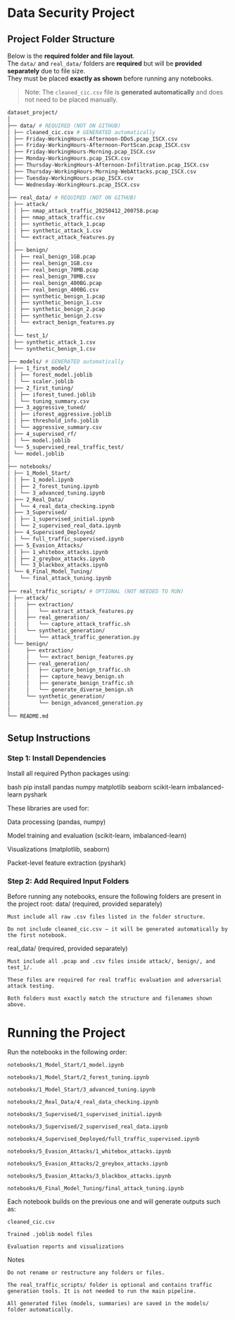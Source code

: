 # Data Security Project
## Project Folder Structure

Below is the **required folder and file layout**.  
The `data/` and `real_data/` folders are **required** but will be **provided separately** due to file size.  
They must be placed **exactly as shown** before running any notebooks.
> Note: The `cleaned_cic.csv` file is **generated automatically** and does not need to be placed manually.
```bash
dataset_project/
│
├── data/ # REQUIRED (NOT ON GITHUB)
│ ├── cleaned_cic.csv # GENERATED automatically
│ ├── Friday-WorkingHours-Afternoon-DDoS.pcap_ISCX.csv
│ ├── Friday-WorkingHours-Afternoon-PortScan.pcap_ISCX.csv
│ ├── Friday-WorkingHours-Morning.pcap_ISCX.csv
│ ├── Monday-WorkingHours.pcap_ISCX.csv
│ ├── Thursday-WorkingHours-Afternoon-Infiltration.pcap_ISCX.csv
│ ├── Thursday-WorkingHours-Morning-WebAttacks.pcap_ISCX.csv
│ ├── Tuesday-WorkingHours.pcap_ISCX.csv
│ └── Wednesday-WorkingHours.pcap_ISCX.csv
│
├── real_data/ # REQUIRED (NOT ON GITHUB)
│ ├── attack/
│ │ ├── nmap_attack_traffic_20250412_200758.pcap
│ │ ├── nmap_attack_traffic.csv
│ │ ├── synthetic_attack_1.pcap
│ │ ├── synthetic_attack_1.csv
│ │ └── extract_attack_features.py
│ │
│ ├── benign/
│ │ ├── real_benign_1GB.pcap
│ │ ├── real_benign_1GB.csv
│ │ ├── real_benign_70MB.pcap
│ │ ├── real_benign_70MB.csv
│ │ ├── real_benign_400BG.pcap
│ │ ├── real_benign_400BG.csv
│ │ ├── synthetic_benign_1.pcap
│ │ ├── synthetic_benign_1.csv
│ │ ├── synthetic_benign_2.pcap
│ │ ├── synthetic_benign_2.csv
│ │ └── extract_benign_features.py
│ │
│ └── test_1/
│ ├── synthetic_attack_1.csv
│ └── synthetic_benign_1.csv
│
├── models/ # GENERATED automatically
│ ├── 1_first_model/
│ │ ├── forest_model.joblib
│ │ └── scaler.joblib
│ ├── 2_first_tuning/
│ │ ├── iforest_tuned.joblib
│ │ └── tuning_summary.csv
│ ├── 3_aggressive_tuned/
│ │ ├── iforest_aggressive.joblib
│ │ ├── threshold_info.joblib
│ │ └── aggressive_summary.csv
│ ├── 4_supervised_rf/
│ │ └── model.joblib
│ └── 5_supervised_real_traffic_test/
│ └── model.joblib
│
├── notebooks/
│ ├── 1_Model_Start/
│ │ ├── 1_model.ipynb
│ │ ├── 2_forest_tuning.ipynb
│ │ └── 3_advanced_tuning.ipynb
│ ├── 2_Real_Data/
│ │ └── 4_real_data_checking.ipynb
│ ├── 3_Supervised/
│ │ ├── 1_supervised_initial.ipynb
│ │ └── 2_supervised_real_data.ipynb
│ ├── 4_Supervised_Deployed/
│ │ └── full_traffic_supervised.ipynb
│ ├── 5_Evasion_Attacks/
│ │ ├── 1_whitebox_attacks.ipynb
│ │ ├── 2_greybox_attacks.ipynb
│ │ └── 3_blackbox_attacks.ipynb
│ └── 6_Final_Model_Tuning/
│   └── final_attack_tuning.ipynb
│
├── real_traffic_scripts/ # OPTIONAL (NOT NEEDED TO RUN)
│ ├── attack/
│ │   ├── extraction/
│ │   │   └── extract_attack_features.py
│ │   ├── real_generation/
│ │   │   └── capture_attack_traffic.sh
│ │   └── synthetic_generation/
│ │       └── attack_traffic_generation.py
│ └── benign/
│     ├── extraction/
│     │   └── extract_benign_features.py
│     ├── real_generation/
│     │   ├── capture_benign_traffic.sh
│     │   ├── capture_heavy_benign.sh
│     │   ├── generate_benign_traffic.sh
│     │   └── generate_diverse_benign.sh
│     └── synthetic_generation/
│         └── benign_advanced_generation.py
│
└── README.md

```

## Setup Instructions

### Step 1: Install Dependencies

Install all required Python packages using:

bash
pip install pandas numpy matplotlib seaborn scikit-learn imbalanced-learn pyshark


These libraries are used for:

Data processing (pandas, numpy)

Model training and evaluation (scikit-learn, imbalanced-learn)

Visualizations (matplotlib, seaborn)

Packet-level feature extraction (pyshark)

### Step 2: Add Required Input Folders

Before running any notebooks, ensure the following folders are present in the project root:
data/ (required, provided separately)

    Must include all raw .csv files listed in the folder structure.

    Do not include cleaned_cic.csv — it will be generated automatically by the first notebook.

real_data/ (required, provided separately)

    Must include all .pcap and .csv files inside attack/, benign/, and test_1/.

    These files are required for real traffic evaluation and adversarial attack testing.

    Both folders must exactly match the structure and filenames shown above.
# Running the Project

Run the notebooks in the following order:

    notebooks/1_Model_Start/1_model.ipynb

    notebooks/1_Model_Start/2_forest_tuning.ipynb

    notebooks/1_Model_Start/3_advanced_tuning.ipynb

    notebooks/2_Real_Data/4_real_data_checking.ipynb

    notebooks/3_Supervised/1_supervised_initial.ipynb

    notebooks/3_Supervised/2_supervised_real_data.ipynb

    notebooks/4_Supervised_Deployed/full_traffic_supervised.ipynb

    notebooks/5_Evasion_Attacks/1_whitebox_attacks.ipynb

    notebooks/5_Evasion_Attacks/2_greybox_attacks.ipynb

    notebooks/5_Evasion_Attacks/3_blackbox_attacks.ipynb

    notebooks/6_Final_Model_Tuning/final_attack_tuning.ipynb

Each notebook builds on the previous one and will generate outputs such as:

    cleaned_cic.csv

    Trained .joblib model files

    Evaluation reports and visualizations

Notes

    Do not rename or restructure any folders or files.

    The real_traffic_scripts/ folder is optional and contains traffic generation tools. It is not needed to run the main pipeline.

    All generated files (models, summaries) are saved in the models/ folder automatically.
